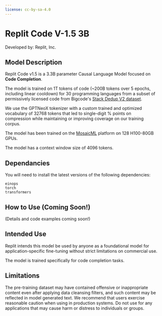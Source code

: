 ```yaml
---
license: cc-by-sa-4.0
---
```


# Replit Code V-1.5 3B

Developed by: Replit, Inc.

## Model Description

Replit Code v1.5 is a 3.3B parameter Causal Language Model focused on **Code Completion**.

The model is trained on 1T tokens of code (~200B tokens  over 5 epochs, including linear cooldown) for 30 programming languages from a subset of permissively licensed code from Bigcode's [Stack Dedup V2 dataset](https://huggingface.co/datasets/bigcode/the-stack-dedup).

We use the GPTNeoX tokenizer with a custom trained and optimized vocabulary of 32768 tokens that led to single-digit % points on compression while maintaining or improving coverage on our training corpus.

The model has been trained on the [MosaicML](https://www.mosaicml.com/) platform on 128  H100-80GB GPUs.

The model has a context window size of 4096 tokens.

## Dependancies
You will need to install the latest versions of the following dependencies:
```
einops
torch
transformers
```

## How to Use (Coming Soon!)

(Details and code examples coming soon!)

## Intended Use

Replit intends this model be used by anyone as a foundational model for application-specific fine-tuning without strict limitations on commercial use.

The model is trained specifically for code completion tasks.

## Limitations
The pre-training dataset may have contained offensive or inappropriate content even after applying data cleansing filters, and such content may be reflected in model generated text. We recommend that users exercise reasonable caution when using in production systems. Do not use for any applications that may cause harm or distress to individuals or groups.
